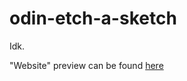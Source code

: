 # odin-etch-a-sketch

Idk.

"Website" preview can be found [here](https://tahis9.github.io/odin-etch-a-sketch/)